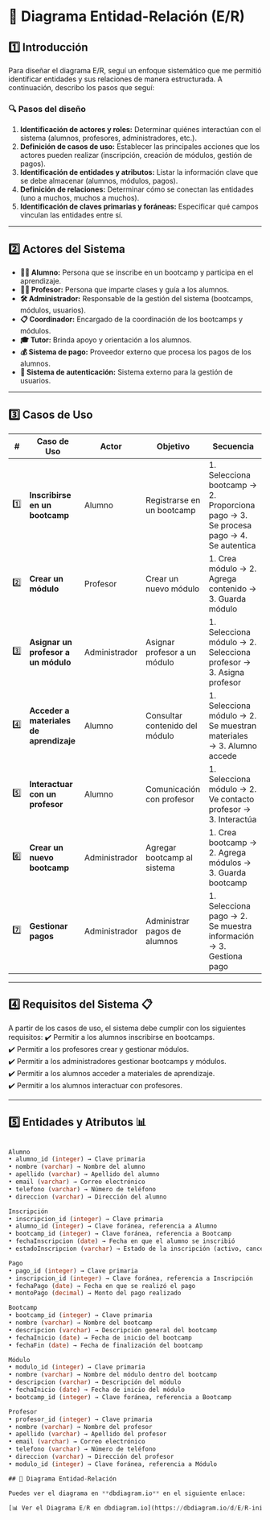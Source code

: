 # 📌 Diagrama Entidad-Relación (E/R)

## 1️⃣ Introducción

Para diseñar el diagrama E/R, seguí un enfoque sistemático que me permitió identificar entidades y sus relaciones de manera estructurada. A continuación, describo los pasos que seguí:

### 🔍 **Pasos del diseño**
1. **Identificación de actores y roles:** Determinar quiénes interactúan con el sistema (alumnos, profesores, administradores, etc.).
2. **Definición de casos de uso:** Establecer las principales acciones que los actores pueden realizar (inscripción, creación de módulos, gestión de pagos).
3. **Identificación de entidades y atributos:** Listar la información clave que se debe almacenar (alumnos, módulos, pagos).
4. **Definición de relaciones:** Determinar cómo se conectan las entidades (uno a muchos, muchos a muchos).
5. **Identificación de claves primarias y foráneas:** Especificar qué campos vinculan las entidades entre sí.

---

## 2️⃣ Actores del Sistema

- **👨‍🎓 Alumno:** Persona que se inscribe en un bootcamp y participa en el aprendizaje.
- **👨‍🏫 Profesor:** Persona que imparte clases y guía a los alumnos.
- **🛠 Administrador:** Responsable de la gestión del sistema (bootcamps, módulos, usuarios).
- **📋 Coordinador:** Encargado de la coordinación de los bootcamps y módulos.
- **🎓 Tutor:** Brinda apoyo y orientación a los alumnos.
- **💰 Sistema de pago:** Proveedor externo que procesa los pagos de los alumnos.
- **🔐 Sistema de autenticación:** Sistema externo para la gestión de usuarios.

---

## 3️⃣ Casos de Uso

| # | Caso de Uso | Actor | Objetivo | Secuencia |
|---|------------|-------|----------|-----------|
| 1️⃣ | **Inscribirse en un bootcamp** | Alumno | Registrarse en un bootcamp | 1. Selecciona bootcamp → 2. Proporciona pago → 3. Se procesa pago → 4. Se autentica |
| 2️⃣ | **Crear un módulo** | Profesor | Crear un nuevo módulo | 1. Crea módulo → 2. Agrega contenido → 3. Guarda módulo |
| 3️⃣ | **Asignar un profesor a un módulo** | Administrador | Asignar profesor a un módulo | 1. Selecciona módulo → 2. Selecciona profesor → 3. Asigna profesor |
| 4️⃣ | **Acceder a materiales de aprendizaje** | Alumno | Consultar contenido del módulo | 1. Selecciona módulo → 2. Se muestran materiales → 3. Alumno accede |
| 5️⃣ | **Interactuar con un profesor** | Alumno | Comunicación con profesor | 1. Selecciona módulo → 2. Ve contacto profesor → 3. Interactúa |
| 6️⃣ | **Crear un nuevo bootcamp** | Administrador | Agregar bootcamp al sistema | 1. Crea bootcamp → 2. Agrega módulos → 3. Guarda bootcamp |
| 7️⃣ | **Gestionar pagos** | Administrador | Administrar pagos de alumnos | 1. Selecciona pago → 2. Se muestra información → 3. Gestiona pago |

---

## 4️⃣ Requisitos del Sistema 📋

A partir de los casos de uso, el sistema debe cumplir con los siguientes requisitos:
✔️ Permitir a los alumnos inscribirse en bootcamps.  
✔️ Permitir a los profesores crear y gestionar módulos.  
✔️ Permitir a los administradores gestionar bootcamps y módulos.  
✔️ Permitir a los alumnos acceder a materiales de aprendizaje.  
✔️ Permitir a los alumnos interactuar con profesores.  

---

## 5️⃣ Entidades y Atributos 📊

```sql

Alumno
• alumno_id (integer) → Clave primaria
• nombre (varchar) → Nombre del alumno
• apellido (varchar) → Apellido del alumno
• email (varchar) → Correo electrónico
• telefono (varchar) → Número de teléfono
• direccion (varchar) → Dirección del alumno

Inscripción
• inscripcion_id (integer) → Clave primaria
• alumno_id (integer) → Clave foránea, referencia a Alumno
• bootcamp_id (integer) → Clave foránea, referencia a Bootcamp
• fechaInscripcion (date) → Fecha en que el alumno se inscribió
• estadoInscripcion (varchar) → Estado de la inscripción (activo, cancelado, etc.)

Pago
• pago_id (integer) → Clave primaria
• inscripcion_id (integer) → Clave foránea, referencia a Inscripción
• fechaPago (date) → Fecha en que se realizó el pago
• montoPago (decimal) → Monto del pago realizado

Bootcamp
• bootcamp_id (integer) → Clave primaria
• nombre (varchar) → Nombre del bootcamp
• descripcion (varchar) → Descripción general del bootcamp
• fechaInicio (date) → Fecha de inicio del bootcamp
• fechaFin (date) → Fecha de finalización del bootcamp

Módulo
• modulo_id (integer) → Clave primaria
• nombre (varchar) → Nombre del módulo dentro del bootcamp
• descripcion (varchar) → Descripción del módulo
• fechaInicio (date) → Fecha de inicio del módulo
• bootcamp_id (integer) → Clave foránea, referencia a Bootcamp

Profesor
• profesor_id (integer) → Clave primaria
• nombre (varchar) → Nombre del profesor
• apellido (varchar) → Apellido del profesor
• email (varchar) → Correo electrónico
• telefono (varchar) → Número de teléfono
• direccion (varchar) → Dirección del profesor
• modulo_id (integer) → Clave foránea, referencia a Módulo

## 🔗 Diagrama Entidad-Relación

Puedes ver el diagrama en **dbdiagram.io** en el siguiente enlace:

[📊 Ver el Diagrama E/R en dbdiagram.io](https://dbdiagram.io/d/E/R-inicial-679e65b9263d6cf9a0b914a8)



